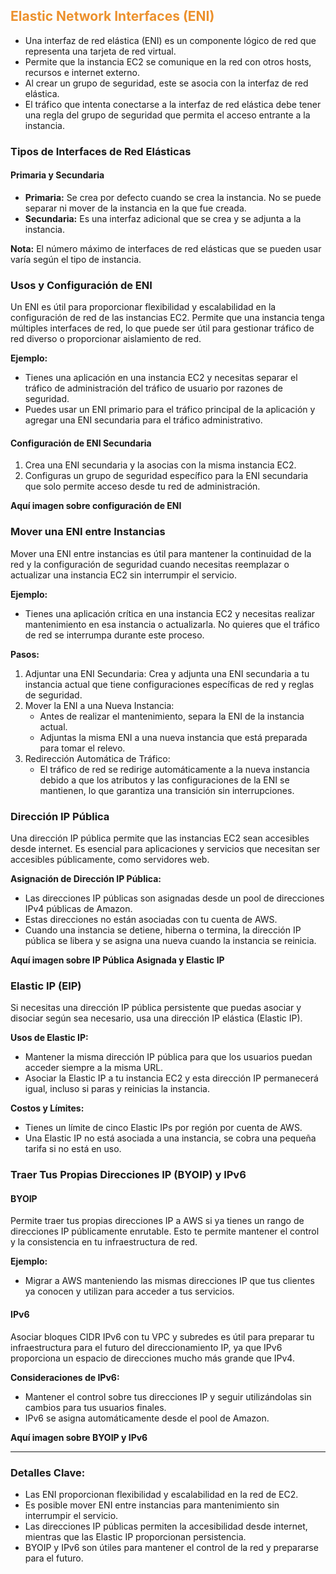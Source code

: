 ## <font color="#EC912D">Elastic Network Interfaces (ENI)</font>

- Una interfaz de red elástica (ENI) es un componente lógico de red que representa una tarjeta de red virtual.
- Permite que la instancia EC2 se comunique en la red con otros hosts, recursos e internet externo.
- Al crear un grupo de seguridad, este se asocia con la interfaz de red elástica.
- El tráfico que intenta conectarse a la interfaz de red elástica debe tener una regla del grupo de seguridad que permita el acceso entrante a la instancia.

### Tipos de Interfaces de Red Elásticas

#### Primaria y Secundaria

- **Primaria:** Se crea por defecto cuando se crea la instancia. No se puede separar ni mover de la instancia en la que fue creada.
- **Secundaria:** Es una interfaz adicional que se crea y se adjunta a la instancia.

**Nota:** El número máximo de interfaces de red elásticas que se pueden usar varía según el tipo de instancia.

### Usos y Configuración de ENI

Un ENI es útil para proporcionar flexibilidad y escalabilidad en la configuración de red de las instancias EC2. Permite que una instancia tenga múltiples interfaces de red, lo que puede ser útil para gestionar tráfico de red diverso o proporcionar aislamiento de red.

**Ejemplo:**

- Tienes una aplicación en una instancia EC2 y necesitas separar el tráfico de administración del tráfico de usuario por razones de seguridad.
- Puedes usar un ENI primario para el tráfico principal de la aplicación y agregar una ENI secundaria para el tráfico administrativo.

#### Configuración de ENI Secundaria

1. Crea una ENI secundaria y la asocias con la misma instancia EC2.
2. Configuras un grupo de seguridad específico para la ENI secundaria que solo permite acceso desde tu red de administración.

**Aquí imagen sobre configuración de ENI**

### Mover una ENI entre Instancias

Mover una ENI entre instancias es útil para mantener la continuidad de la red y la configuración de seguridad cuando necesitas reemplazar o actualizar una instancia EC2 sin interrumpir el servicio.

**Ejemplo:**

- Tienes una aplicación crítica en una instancia EC2 y necesitas realizar mantenimiento en esa instancia o actualizarla. No quieres que el tráfico de red se interrumpa durante este proceso.

**Pasos:**

1. Adjuntar una ENI Secundaria: Crea y adjunta una ENI secundaria a tu instancia actual que tiene configuraciones específicas de red y reglas de seguridad.
2. Mover la ENI a una Nueva Instancia:
    - Antes de realizar el mantenimiento, separa la ENI de la instancia actual.
    - Adjuntas la misma ENI a una nueva instancia que está preparada para tomar el relevo.
3. Redirección Automática de Tráfico:
    - El tráfico de red se redirige automáticamente a la nueva instancia debido a que los atributos y las configuraciones de la ENI se mantienen, lo que garantiza una transición sin interrupciones.

### Dirección IP Pública

Una dirección IP pública permite que las instancias EC2 sean accesibles desde internet. Es esencial para aplicaciones y servicios que necesitan ser accesibles públicamente, como servidores web.

**Asignación de Dirección IP Pública:**

- Las direcciones IP públicas son asignadas desde un pool de direcciones IPv4 públicas de Amazon.
- Estas direcciones no están asociadas con tu cuenta de AWS.
- Cuando una instancia se detiene, hiberna o termina, la dirección IP pública se libera y se asigna una nueva cuando la instancia se reinicia.

**Aquí imagen sobre IP Pública Asignada y Elastic IP**

### Elastic IP (EIP)

Si necesitas una dirección IP pública persistente que puedas asociar y disociar según sea necesario, usa una dirección IP elástica (Elastic IP).

**Usos de Elastic IP:**

- Mantener la misma dirección IP pública para que los usuarios puedan acceder siempre a la misma URL.
- Asociar la Elastic IP a tu instancia EC2 y esta dirección IP permanecerá igual, incluso si paras y reinicias la instancia.

**Costos y Límites:**

- Tienes un límite de cinco Elastic IPs por región por cuenta de AWS.
- Una Elastic IP no está asociada a una instancia, se cobra una pequeña tarifa si no está en uso.

### Traer Tus Propias Direcciones IP (BYOIP) y IPv6

#### BYOIP

Permite traer tus propias direcciones IP a AWS si ya tienes un rango de direcciones IP públicamente enrutable. Esto te permite mantener el control y la consistencia en tu infraestructura de red.

**Ejemplo:**

- Migrar a AWS manteniendo las mismas direcciones IP que tus clientes ya conocen y utilizan para acceder a tus servicios.

#### IPv6

Asociar bloques CIDR IPv6 con tu VPC y subredes es útil para preparar tu infraestructura para el futuro del direccionamiento IP, ya que IPv6 proporciona un espacio de direcciones mucho más grande que IPv4.

**Consideraciones de IPv6:**

- Mantener el control sobre tus direcciones IP y seguir utilizándolas sin cambios para tus usuarios finales.
- IPv6 se asigna automáticamente desde el pool de Amazon.

**Aquí imagen sobre BYOIP y IPv6**

---

### Detalles Clave:

- Las ENI proporcionan flexibilidad y escalabilidad en la red de EC2.
- Es posible mover ENI entre instancias para mantenimiento sin interrumpir el servicio.
- Las direcciones IP públicas permiten la accesibilidad desde internet, mientras que las Elastic IP proporcionan persistencia.
- BYOIP y IPv6 son útiles para mantener el control de la red y prepararse para el futuro.